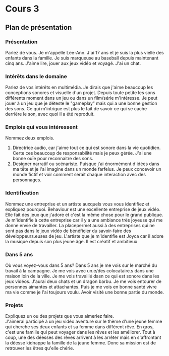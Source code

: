 # Cours 3
## Plan de présentation

### Présentation
Parlez de vous.
Je m'appelle Lee-Ann. J'ai 17 ans et je suis la plus vielle des enfants dans la famille. Je suis marqueuse au baseball depuis maintenant cinq ans. J'aime lire, jouer aux jeux vidéo et voyagé. J'ai un chat.

### Intérêts dans le domaine
Parlez de vos intérêts en multimédia.
Je dirais que j'aime beaucoup les conceptions sonores et visuelle d'un projet. Depuis toute petite les sons différents moment dans un jeu ou dans un film/série m'intéresse. Je peut jouer à un jeu que je déteste le "gameplay" mais qui a une bonne gestion des sons. Ce qui m'intrigue est plus le fait de savoir ce qui se cache derrière le son, avec quoi il a été reproduit. 

### Emplois qui vous intéressent
Nommez deux emplois. 
1. Directrice audio, car j'aime tout ce qui est sonore dans la vie quotidien. Certe ces beaucoup de responsabilité mais je peux gérée. J'ai une bonne ouïe pour reconnaitre des sons. 
2. Designer narratif ou scénariste. Puisque j'ai énormément d'idées dans ma tête et je l'ai imagine dans un monde farfelus. Je peux concevoir un monde fictif et voir comment serait chaque interaction avec des personnages. 

### Identification
Nommez une entreprise et un artiste auxquels vous vous identifiez et expliquez pourquoi. 
Behaviour est une excellente entreprise de jeux vidéo. Elle fait des jeux que j'adore et c'est la même chose pour le grand publique. Je m'identifie à cette entreprise car il y a une ambiance très joyeuse qui me donne envie de travailler. La placepermet aussi à des entreprises qui ne sont pas dans le jeux vidéo de bénéficier du savoir-faire des développeurs.euses de jeu.
L'artiste que je m'identifie est Joyca car il adore la musique depuis son plus jeune âge. Il est créatif et ambitieux

### Dans 5 ans
Où vous voyez-vous dans 5 ans?
Dans 5 ans je me vois sur le marché du travail à la campagne. Je me vois avec un.e/des colocataire.s dans une maison loin de la ville. Je me vois travaillé dasn ce qui est sonore dans les jeux vidéos. J'aurai deux chats et un dragon barbu. Je me vois entourer de personnes aimantes et attachantes. Puis je me vois en bonne santé vivre ma vie comme je l'ai toujours voulu. Avoir visité une bonne partie du monde.

### Projets
Expliquez un ou des projets que vous aimeriez faire.  
J'aimerai participé à un jeu vidéo aventure sur le thème d'une jeune femme qui cherche ses deux enfants et sa femme dans différent rêve. En gros, c'est une famille qui peut voyager dans les rêves et les améliorer. Tout à coup, une des déesses des rêves arrivent à les arrêter mais en s'affrontant la déesse kidnappe la famille de la jeune femme. Donc sa mission est de retrouver les êtres qu'elle chérie. 
